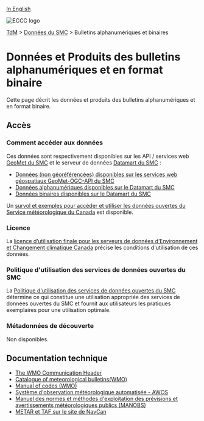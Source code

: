 [In English](readme_bulletins_en.md)

![ECCC logo](../../img_eccc-logo.png)

[TdM](../../readme_fr.md) > [Données du SMC](../readme_fr.md) > Bulletins alphanumériques et binaires

# Données et Produits des bulletins alphanumériques et en format binaire

Cette page décrit les données et produits des bulletins alphanumériques et en format binaire.

## Accès

### Comment accéder aux données

Ces données sont respectivement disponibles sur les API / services web [GeoMet du SMC](../../msc-geomet/readme_fr.md) et le serveur de données [Datamart du SMC](../../msc-datamart/readme_fr.md) :

* [Données (non géoréférencées) disponibles sur les services web géospatiaux GeoMet-OGC-API du SMC](https://api.meteo.gc.ca/collections/bulletins-realtime)
* [Données alphanumériques disponibles sur le Datamart du SMC](readme_bulletins-datamart_fr.md) 
* [Données binaires disponibles sur le Datamart du SMC](readme_bulletinsbufr-datamart_fr.md)

Un [survol et exemples pour accéder et utiliser les données ouvertes du Service météorologique du Canada](../../usage/readme_fr.md) est disponible.

### Licence

La [licence d’utilisation finale pour les serveurs de données d’Environnement et Changement climatique Canada](../../licence/readme_fr.md) précise les conditions d'utilisation de ces données.

### Politique d'utilisation des services de données ouvertes du SMC

La [Politique d'utilisation des services de données ouvertes du SMC](../../usage-policy/readme_fr.md) détermine ce qui constitue une utilisation appropriée des services de données ouvertes du SMC et fournit aux utilisateurs les pratiques exemplaires pour une utilisation optimale.

### Métadonnées de découverte

Non disponibles.

## Documentation technique

* [The WMO Communication Header](https://www.weather.gov/tg/headef)
* [Catalogue of meteorological bulletins(WMO)](https://www.wmo.int/pages/prog/www/ois/Operational_Information/VolC1_en.html)
* [Manual of codes (WMO)](https://www.wmo.int/pages/prog/www/WMOCodes/WMO306_vI1/Publications/2014update/306_vol_I1_2014_en_track.pdf)
* [Système d'observation météorologique automatisée - AWOS](http://www.navcanatm.ca/fr/navcanmet/awos.aspx)
* [Manuel des normes et méthodes d'exploitation des prévisions et avertissements météorologiques publics (MANOBS)](https://www.canada.ca/fr/environnement-changement-climatique/services/manuels-documents-conditions-meteorologiques/manobs-observations-surface.html)
* [METAR et TAF sur le site de NavCan](http://www.flightplanning.navcanada.ca/cgi-bin/CreePage.pl?Langue=francais&NoSession=NS_Inconnu&Page=Fore-obs%2Fmetar-taf-map&TypeDoc=html)
